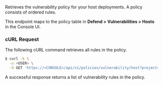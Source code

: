 Retrieves the vulnerability policy for your host deployments.
A policy consists of ordered rules.

This endpoint maps to the policy table in **Defend > Vulnerabilities > Hosts** in the Console UI.

### cURL Request

The following cURL command retrieves all rules in the policy.

```bash
$ curl -k \
  -u <USER> \
  -X GET 'https://<CONSOLE>/api/v1/policies/vulnerability/host?project=<PROJECT>'
```

A successful response returns a list of vulnerability rules in the policy.
